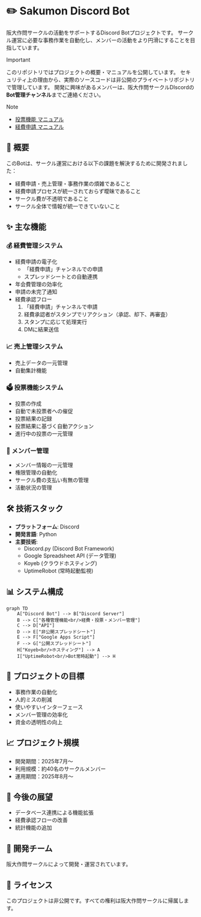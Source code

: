 # ✏️ Sakumon Discord Bot

阪大作問サークルの活動をサポートするDiscord Botプロジェクトです。
サークル運営に必要な事務作業を自動化し、メンバーの活動をより円滑にすることを目指しています。

> [!IMPORTANT]
> このリポジトリではプロジェクトの概要・マニュアルを公開しています。
> セキュリティ上の理由から、実際のソースコードは非公開のプライベートリポジトリで管理しています。
> 開発に興味があるメンバーは、阪大作問サークルDIscordの**Bot管理チャンネル**までご連絡ください。

> [!NOTE]
> - [投票機能 マニュアル](./投票機能%20マニュアル.pdf)
> - [経費申請 マニュアル](./経費申請%20マニュアル.pdf)

## 🌟 概要

このBotは、サークル運営における以下の課題を解決するために開発されました：
- 経費申請・売上管理・事務作業の煩雑であること
- 経費申請プロセスが統一されておらず曖昧であること
- サークル費が不透明であること
- サークル全体で情報が統一できていないこと

## ✨ 主な機能

### 💰 経費管理システム
- 経費申請の電子化
  - 「経費申請」チャンネルでの申請
  - スプレッドシートとの自動連携
- 年会費管理の効率化
- 申請の未完了通知
- 経費承認フロー
  1. 「経費申請」チャンネルで申請
  2. 経費承認者がスタンプでリアクション（承認、却下、再審査）
  3. スタンプに応じて処理実行
  4. DMに結果送信

### 📈 売上管理システム
- 売上データの一元管理
- 自動集計機能

### 🗳️ 投票機能システム
- 投票の作成
- 自動で未投票者への催促
- 投票結果の記録
- 投票結果に基づく自動アクション
- 進行中の投票の一元管理

### 👥 メンバー管理
- メンバー情報の一元管理
- 権限管理の自動化
- サークル費の支払い有無の管理
- 活動状況の管理

## 🛠 技術スタック

- **プラットフォーム**: Discord
- **開発言語**: Python 
- **主要技術**:
  - Discord.py (Discord Bot Framework)
  - Google Spreadsheet API (データ管理)
  - Koyeb (クラウドホスティング)
  - UptimeRobot (常時起動監視)

## 📊 システム構成

```mermaid
graph TD
    A["Discord Bot"] --> B["Discord Server"]
    B --> C["各種管理機能<br/>経費・投票・メンバー管理"]
    C --> D["API"]
    D --> E["非公開スプレッドシート"]
    E --> F["Google Apps Script"]
    F --> G["公開スプレッドシート"]
    H["Koyeb<br/>ホスティング"] --> A
    I["UptimeRobot<br/>Bot常時起動"] --> H
```

## 🎯 プロジェクトの目標
- 事務作業の自動化
- 人的ミスの削減
- 使いやすいインターフェース
- メンバー管理の効率化
- 資金の透明性の向上

## 📈 プロジェクト規模
- 開発期間：2025年7月〜
- 利用規模：約40名のサークルメンバー
- 運用期間：2025年8月〜

## 🔄 今後の展望
- データベース連携による機能拡張
- 経費承認フローの改善
- 統計機能の追加

## 👥 開発チーム

阪大作問サークルによって開発・運営されています。

## 📝 ライセンス

このプロジェクトは非公開です。すべての権利は阪大作問サークルに帰属します。